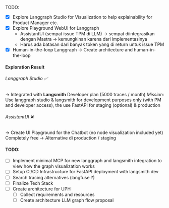 TODO:
- [x] Explore Langgraph Studio for Visualization to help explainability for Product Manager etc.
- [x] Explore Playground WebUI for Langgraph
    - AssistantUI (sempat issue TPM di LLM) -> sempat diintegrasikan dengan Mastra -> kemungkinan karena dari implementasinya
    - Harus ada batasan dari banyak token yang di return untuk issue TPM
- [x] Human-in-the-loop Langgraph → Create architecture and human-in-the-loop 

#### Exploration Result
###### Langgraph Studio ✅
→ Integrated with **Langsmith**
Developer plan (5000 traces / month)
*Mission*: Use langgraph studio & langsmith for development purposes only (with PM and developer access), the use FastAPI for staging (optional) & production
###### AssistantUI ❌
→ Create UI Playground for the Chatbot (no node visualization included yet)
Completely free
→ Alternative di production / staging

#### TODO:
- [ ] Implement minimal MCP for new langgraph and langsmith integration to view how the graph visualization works
- [ ] Setup CI/CD Infrastructure for FastAPI deployment with langsmith dev 
- [ ] Search tracing alternatives (langfuse ?)
- [ ] Finalize Tech Stack
- [ ] Create architecture for UPH
	- [ ] Collect requirements and resources
	- [ ] Create architecture LLM graph flow proposal
